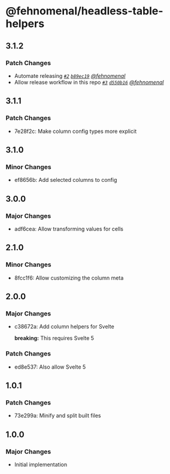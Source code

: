 # @fehnomenal/headless-table-helpers

## 3.1.2

### Patch Changes

- Automate releasing _[`#2`](https://github.com/fehnomenal/headless-table-helpers/pull/2) [`b89ec19`](https://github.com/fehnomenal/headless-table-helpers/commit/b89ec199b6ca53aaf9aa58ccf6423df46630e390) [@fehnomenal](https://github.com/fehnomenal)_
- Allow release workflow in this repo _[`#3`](https://github.com/fehnomenal/headless-table-helpers/pull/3) [`d550b16`](https://github.com/fehnomenal/headless-table-helpers/commit/d550b165d13f19e4158e4e33012cd3b1ba50e23b) [@fehnomenal](https://github.com/fehnomenal)_

## 3.1.1

### Patch Changes

- 7e28f2c: Make column config types more explicit

## 3.1.0

### Minor Changes

- ef8656b: Add selected columns to config

## 3.0.0

### Major Changes

- adf6cea: Allow transforming values for cells

## 2.1.0

### Minor Changes

- 8fcc1f6: Allow customizing the column meta

## 2.0.0

### Major Changes

- c38672a: Add column helpers for Svelte

  **breaking:** This requires Svelte 5

### Patch Changes

- ed8e537: Also allow Svelte 5

## 1.0.1

### Patch Changes

- 73e299a: Minify and split built files

## 1.0.0

### Major Changes

- Initial implementation
